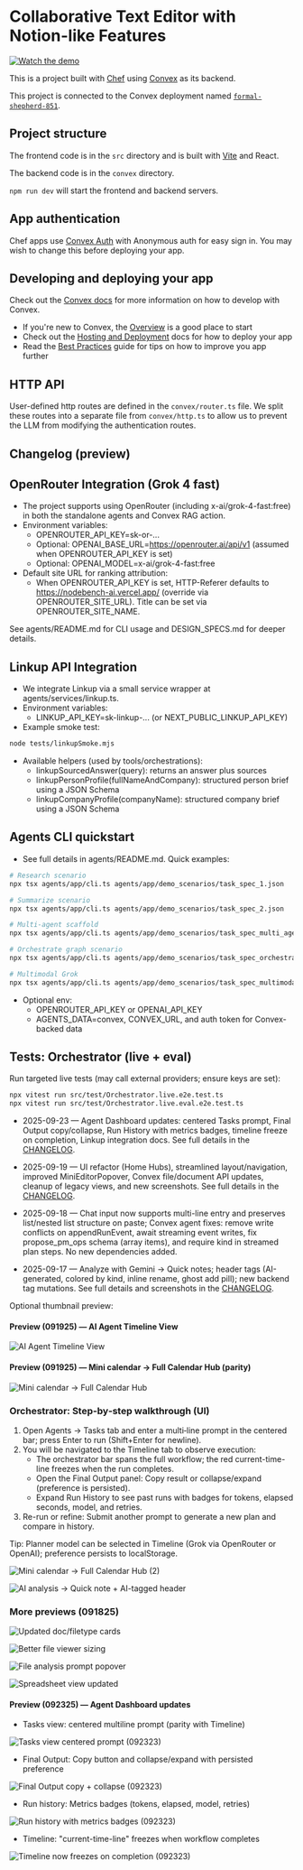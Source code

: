 # Collaborative Text Editor with Notion-like Features

[![Watch the demo](https://img.youtube.com/vi/XRYUUDNh4GQ/hqdefault.jpg)](https://www.youtube.com/watch?v=XRYUUDNh4GQ)

This is a project built with [Chef](https://chef.convex.dev) using [Convex](https://convex.dev) as its backend.

This project is connected to the Convex deployment named [`formal-shepherd-851`](https://dashboard.convex.dev/d/formal-shepherd-851).

## Project structure

The frontend code is in the `src` directory and is built with [Vite](https://vitejs.dev/) and React.

The backend code is in the `convex` directory.

`npm run dev` will start the frontend and backend servers.

## App authentication

Chef apps use [Convex Auth](https://auth.convex.dev/) with Anonymous auth for easy sign in. You may wish to change this before deploying your app.

## Developing and deploying your app

Check out the [Convex docs](https://docs.convex.dev/) for more information on how to develop with Convex.
* If you're new to Convex, the [Overview](https://docs.convex.dev/understanding/) is a good place to start
* Check out the [Hosting and Deployment](https://docs.convex.dev/production/) docs for how to deploy your app
* Read the [Best Practices](https://docs.convex.dev/understanding/best-practices/) guide for tips on how to improve you app further

## HTTP API

User-defined http routes are defined in the `convex/router.ts` file. We split these routes into a separate file from `convex/http.ts` to allow us to prevent the LLM from modifying the authentication routes.


## Changelog (preview)

## OpenRouter Integration (Grok 4 fast)

- The project supports using OpenRouter (including x-ai/grok-4-fast:free) in both the standalone agents and Convex RAG action.
- Environment variables:
  - OPENROUTER_API_KEY=sk-or-...
  - Optional: OPENAI_BASE_URL=https://openrouter.ai/api/v1 (assumed when OPENROUTER_API_KEY is set)
  - Optional: OPENAI_MODEL=x-ai/grok-4-fast:free
- Default site URL for ranking attribution:
  - When OPENROUTER_API_KEY is set, HTTP-Referer defaults to https://nodebench-ai.vercel.app/ (override via OPENROUTER_SITE_URL). Title can be set via OPENROUTER_SITE_NAME.

See agents/README.md for CLI usage and DESIGN_SPECS.md for deeper details.

## Linkup API Integration

- We integrate Linkup via a small service wrapper at agents/services/linkup.ts.
- Environment variables:
  - LINKUP_API_KEY=sk-linkup-... (or NEXT_PUBLIC_LINKUP_API_KEY)
- Example smoke test:

```bash
node tests/linkupSmoke.mjs
```

- Available helpers (used by tools/orchestrations):
  - linkupSourcedAnswer(query): returns an answer plus sources
  - linkupPersonProfile(fullNameAndCompany): structured person brief using a JSON Schema
  - linkupCompanyProfile(companyName): structured company brief using a JSON Schema


## Agents CLI quickstart

- See full details in agents/README.md. Quick examples:

```bash
# Research scenario
npx tsx agents/app/cli.ts agents/app/demo_scenarios/task_spec_1.json

# Summarize scenario
npx tsx agents/app/cli.ts agents/app/demo_scenarios/task_spec_2.json

# Multi-agent scaffold
npx tsx agents/app/cli.ts agents/app/demo_scenarios/task_spec_multi_agent_scaffold.json

# Orchestrate graph scenario
npx tsx agents/app/cli.ts agents/app/demo_scenarios/task_spec_orchestrate_graph.json

# Multimodal Grok
npx tsx agents/app/cli.ts agents/app/demo_scenarios/task_spec_multimodal_grok.json
```

- Optional env:
  - OPENROUTER_API_KEY or OPENAI_API_KEY
  - AGENTS_DATA=convex, CONVEX_URL, and auth token for Convex-backed data

## Tests: Orchestrator (live + eval)

Run targeted live tests (may call external providers; ensure keys are set):

```bash
npx vitest run src/test/Orchestrator.live.e2e.test.ts
npx vitest run src/test/Orchestrator.live.eval.e2e.test.ts
```




- 2025-09-23 — Agent Dashboard updates: centered Tasks prompt, Final Output copy/collapse, Run History with metrics badges, timeline freeze on completion, Linkup integration docs. See full details in the [CHANGELOG](./CHANGELOG.md).


- 2025-09-19 — UI refactor (Home Hubs), streamlined layout/navigation, improved MiniEditorPopover, Convex file/document API updates, cleanup of legacy views, and new screenshots. See full details in the [CHANGELOG](./CHANGELOG.md).

- 2025-09-18 — Chat input now supports multi-line entry and preserves list/nested list structure on paste; Convex agent fixes: remove write conflicts on appendRunEvent, await streaming event writes, fix propose_pm_ops schema (array items), and require kind in streamed plan steps. No new dependencies added.
- 2025-09-17 — Analyze with Gemini → Quick notes; header tags (AI-generated, colored by kind, inline rename, ghost add pill); new backend tag mutations. See full details and screenshots in the [CHANGELOG](./CHANGELOG.md).

Optional thumbnail preview:

#### Preview (091925) — AI Agent Timeline View

![AI Agent Timeline View](./updated_screenshot/091925_preview_ai_agent_timeline_view.png)


#### Preview (091925) — Mini calendar → Full Calendar Hub (parity)

![Mini calendar → Full Calendar Hub](./updated_screenshot/091925_mini_calendar_full_calendar_hub.png)
### Orchestrator: Step‑by‑step walkthrough (UI)

1) Open Agents → Tasks tab and enter a multi‑line prompt in the centered bar; press Enter to run (Shift+Enter for newline).
2) You will be navigated to the Timeline tab to observe execution:
   - The orchestrator bar spans the full workflow; the red current-time-line freezes when the run completes.
   - Open the Final Output panel: Copy result or collapse/expand (preference is persisted).
   - Expand Run History to see past runs with badges for tokens, elapsed seconds, model, and retries.
3) Re-run or refine: Submit another prompt to generate a new plan and compare in history.

Tip: Planner model can be selected in Timeline (Grok via OpenRouter or OpenAI); preference persists to localStorage.


![Mini calendar → Full Calendar Hub (2)](./updated_screenshot/091925_mini_calendar_full_calendar_hub_2.png)


![AI analysis → Quick note + AI-tagged header](./updated_screenshot/091725_ai_file_analysis_quick_note_ai_tagged.png)


### More previews (091825)

![Updated doc/filetype cards](./updated_screenshot/091825_updated_doc_filetype_cards_homepage.png)

![Better file viewer sizing](./updated_screenshot/091825_better_file_viewer_sizing.png)

![File analysis prompt popover](./updated_screenshot/091825_file_analysis_prompt_popover.png)

![Spreadsheet view updated](./updated_screenshot/091825_spreadsheet_view_updated.png)


#### Preview (092325) — Agent Dashboard updates

- Tasks view: centered multiline prompt (parity with Timeline)

![Tasks view centered prompt (092323)](./updated_screenshot/092323_dynamic_search_ai_agent_tasks_view_grid.png)

- Final Output: Copy button and collapse/expand with persisted preference

![Final Output copy + collapse (092323)](./updated_screenshot/092323_dynamic_search_ai_agent_timeline_view_expanded(1).png)

- Run history: Metrics badges (tokens, elapsed, model, retries)

![Run history with metrics badges (092323)](./updated_screenshot/092323_dynamic_search_ai_agent_timeline_view_expanded(2).png)

- Timeline: "current-time-line" freezes when workflow completes

![Timeline now freezes on completion (092323)](./updated_screenshot/092323_dynamic_search_ai_agent_timeline_view.png)
